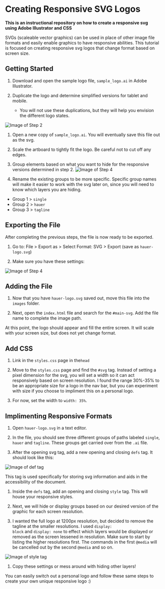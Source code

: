 # Creating Responsive SVG Logos
<b> This is an instructional repository on how to create a responsive svg using Adobe Illustrator and CSS </b>

SVGs (scaleable vector graphics) can be used in place of other image file formats and easily enable graphics to have responsive abilities. This tutorial is focused on creating responsive svg logos that change format based on screen size. 

## Getting Started

1. Download and open the sample logo file, <code>sample_logo.ai</code> in Adobe Illustrator. 
   
1. Duplicate the logo and determine simplified versions for tablet and mobile.
    * You will not use these duplications, but they will help you envision the different logo states.
    
![Image of Step 2](https://github.com/JuliaSchantz/responsive-svg_peer-lesson/blob/main/Images/Step%201.png)
    
1. Open a new copy of <code>sample_logo.ai</code>. You will eventually save this file out as the svg.

1. Scale the artboard to tightly fit the logo. Be careful not to cut off any edges.

1. Group elements based on what you want to hide for the responsive versions determined in step 2.
![Image of Step 4](https://github.com/JuliaSchantz/responsive-svg_peer-lesson/blob/main/Images/Step%204.png)

1. Rename the existing groups to be more specific. Specific group names will make it easier to work with the svg later on, since you will need to know which layers you are hiding.

* Group 1 > <code>single</code>
* Group 2 > <code>hauer</code>
* Group 3 > <code>tagline</code>

## Exporting the File
After completing the previous steps, the file is now ready to be exported.

1. Go to:  File > Export as > Select Format: SVG > Export (save as <code>hauer-logo.svg</code>)

1. Make sure you have these settings:

![Image of Step 4](https://github.com/JuliaSchantz/responsive-svg_peer-lesson/blob/main/Images/Step%206.png)

## Adding the File

1. Now that you have <code>hauer-logo.svg</code> saved out, move this file into the <code>images</code> folder.

1. Next, open the <code>index.html</code> file and search for the <code>#main-svg</code>. Add the file name to complete the image path.

At this point, the logo should appear and fill the entire screen. It will scale with your screen size, but does not yet change format.

## Add CSS

1. Link in the <code>styles.css</code> page in the<code>head</code>

1. Move to the <code>styles.css</code> page and find the <code>#svg</code> tag. Instead of setting a pixel dimension for the svg, you will set a width so it can act responsively based on screen resolution. I found the range 30%-35% to be an appropriate size for a logo in the nav bar, but you can experiment with size if you choose to impliment this on a personal logo.

1. For now, set the width to <code>width: 35%</code>.

## Implimenting Responsive Formats

1. Open <code>hauer-logo.svg</code> in a text editor.

1. In the file, you should see three different groups of paths labeled <code>single</code>, <code>hauer</code> and <code>tagline</code>. These groups get carried over from the <code>.ai</code> file.

1. After the opening svg tag, add a new opening and closing <code>defs</code> tag. It should look like this: 

![Image of def tag](https://github.com/JuliaSchantz/responsive-svg_peer-lesson/blob/main/Images/Example_def%20tag.png)

This tag is used specifically for storing svg information and aids in the accessibility of the document.

1. Inside the <code>defs</code> tag, add an opening and closing <code>style</code> tag. This will house your responsive styles.

1. Next, we will hide or display groups based on our desired version of the graphic for each screen resolution.

1. I wanted the full logo at 1200px resolution, but decided to remove the tagline at the smaller resolutions. I used <code>display: block</code> and <code>display: none</code> to effect which layers would be displayed or removed as the screen lessened in resolution. Make sure to start by listing the higher resolutions first. The commands in the first <code>@media</code> will be cancelled out by the second <code>@media</code> and so on.

![Image of style tag](https://github.com/JuliaSchantz/responsive-svg_peer-lesson/blob/main/Images/Example_style%20tag.png)

1. Copy these settings or mess around with hiding other layers!

You can easily switch out a personal logo and follow these same steps to create your own unique responsive logo :)
